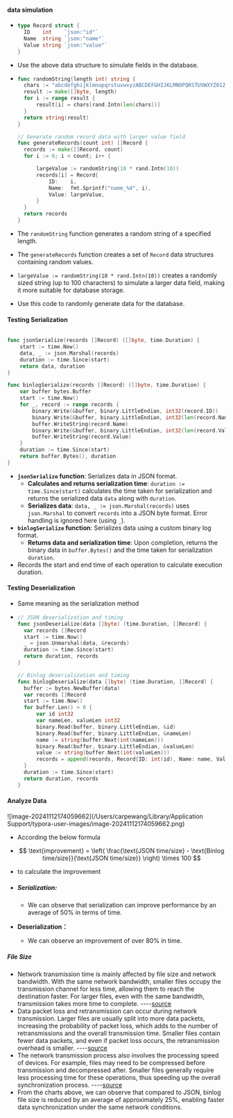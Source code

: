 

#### data simulation

* ```go
  type Record struct {
  	ID    int    `json:"id"`
  	Name  string `json:"name"`
  	Value string `json:"value"`
  }
  ```

* Use the above data structure to simulate fields in the database.

* ```go
  func randomString(length int) string {
  	chars := "abcdefghijklmnopqrstuvwxyzABCDEFGHIJKLMNOPQRSTUVWXYZ0123456789"
  	result := make([]byte, length)
  	for i := range result {
  		result[i] = chars[rand.Intn(len(chars))]
  	}
  	return string(result)
  }
  
  // Generate random record data with larger value field
  func generateRecords(count int) []Record {
  	records := make([]Record, count)
  	for i := 0; i < count; i++ {
  
  		largeValue := randomString(10 * rand.Intn(10))
  		records[i] = Record{
  			ID:    i,
  			Name:  fmt.Sprintf("name_%d", i),
  			Value: largeValue,
  		}
  	}
  	return records
  }
  ```

* The `randomString` function generates a random string of a specified length.

* The `generateRecords` function creates a set of `Record` data structures containing random values.

* `largeValue := randomString(10 * rand.Intn(10))` creates a randomly sized string (up to 100 characters) to simulate a larger data field, making it more suitable for database storage.

* Use this code to randomly generate data for the database.

#### Testing Serialization

```go

func jsonSerialize(records []Record) ([]byte, time.Duration) {
	start := time.Now()
	data, _ := json.Marshal(records)
	duration := time.Since(start)
	return data, duration
}

func binlogSerialize(records []Record) ([]byte, time.Duration) {
	var buffer bytes.Buffer
	start := time.Now()
	for _, record := range records {
		binary.Write(&buffer, binary.LittleEndian, int32(record.ID))
		binary.Write(&buffer, binary.LittleEndian, int32(len(record.Name)))
		buffer.WriteString(record.Name)
		binary.Write(&buffer, binary.LittleEndian, int32(len(record.Value)))
		buffer.WriteString(record.Value)
	}
	duration := time.Since(start)
	return buffer.Bytes(), duration
}
```

* **`jsonSerialize` function**: Serializes data in JSON format.
  - **Calculates and returns serialization time**: `duration := time.Since(start)` calculates the time taken for serialization and returns the serialized data `data` along with `duration`.
  - **Serializes data**: `data, _ := json.Marshal(records)` uses `json.Marshal` to convert `records` into a JSON byte format. Error handling is ignored here (using `_`).
* **`binlogSerialize` function**: Serializes data using a custom binary log format.
  - **Returns data and serialization time**: Upon completion, returns the binary data in `buffer.Bytes()` and the time taken for serialization `duration`.
* Records the start and end time of each operation to calculate execution duration.

#### Testing Deserialization

* Same meaning as the serialization method

* ```go
  // JSON deserialization and timing
  func jsonDeserialize(data []byte) (time.Duration, []Record) {
  	var records []Record
  	start := time.Now()
  	_ = json.Unmarshal(data, &records)
  	duration := time.Since(start)
  	return duration, records
  }
  
  // Binlog deserialization and timing
  func binlogDeserialize(data []byte) (time.Duration, []Record) {
  	buffer := bytes.NewBuffer(data)
  	var records []Record
  	start := time.Now()
  	for buffer.Len() > 0 {
  		var id int32
  		var nameLen, valueLen int32
  		binary.Read(buffer, binary.LittleEndian, &id)
  		binary.Read(buffer, binary.LittleEndian, &nameLen)
  		name := string(buffer.Next(int(nameLen)))
  		binary.Read(buffer, binary.LittleEndian, &valueLen)
  		value := string(buffer.Next(int(valueLen)))
  		records = append(records, Record{ID: int(id), Name: name, Value: value})
  	}
  	duration := time.Since(start)
  	return duration, records
  }
  ```

#### Analyze Data

![image-20241112174059662](/Users/carpewang/Library/Application Support/typora-user-images/image-20241112174059662.png)

* According the below formula

* $$
  \text{improvement} = \left( \frac{\text{JSON time/size} - \text{Binlog time/size}}{\text{JSON time/size}} \right) \times 100
  $$

* to calculate the improvement 

* ##### Serialization:

  - We can observe that serialization can improve performance by an average of 50% in terms of time.

* **Deserialization：**

  - We can observe an improvement of over 80% in time.

##### File Size

- Network transmission time is mainly affected by file size and network bandwidth. With the same network bandwidth, smaller files occupy the transmission channel for less time, allowing them to reach the destination faster. For larger files, even with the same bandwidth, transmission takes more time to complete. ----[source](https://ieeexplore.ieee.org/document/8888055)
- Data packet loss and retransmission can occur during network transmission. Larger files are usually split into more data packets, increasing the probability of packet loss, which adds to the number of retransmissions and the overall transmission time. Smaller files contain fewer data packets, and even if packet loss occurs, the retransmission overhead is smaller. ----[source](https://safiqul.github.io/files/slides/icnc-2020.pdf)
- The network transmission process also involves the processing speed of devices. For example, files may need to be compressed before transmission and decompressed after. Smaller files generally require less processing time for these operations, thus speeding up the overall synchronization process. ----[source](https://henryhxu.github.io/share/feixue-iwqos22.pdf)
- From the charts above, we can observe that compared to JSON, binlog file size is reduced by an average of approximately 25%, enabling faster data synchronization under the same network conditions.